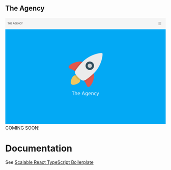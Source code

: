 
## The Agency

![The Agency](https://github.com/RyanCCollins/cdn/blob/master/misc/the-agency.png?raw=true)
COMING SOON!

# Documentation
See [Scalable React TypeScript Boilerplate](https://github.com/scalable-react/scalable-react-typescript-boilerplate)
